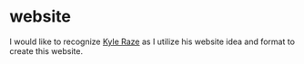 # website
I would like to recognize [Kyle Raze](https://kyleraze.com) as I utilize his website idea and format to create this website.
